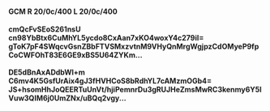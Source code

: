 #### GCM R 20/0c/400 L 20/0c/400
**cmQcFvSEoS261nsU**<br/>**cn98YbBtx6CuMhYL5ycdo8CxAan7xKO4woxY4c279iI=**<br/>**gToK7pF4SWqcvGsnZBbFTVSMxzvtnM9VHyQnMrgWgjpzCdOMyeP9fpCoCWFOhT83E6GE9xBS5U64ZYKm...**<br/><br/>
**DE5dBnAxADdbWl+m**<br/>**C6mv4K5GsfUrAix4gJ3fHVHCoS8bRdhYL7cAMzmOGb4=**<br/>**JS+hsomHhJoQEERTuUnVt/hjiPemnrDu3gRUJHeZmsMwRC3kenmy6Y5lVuw3QIM6j0UmZNx/uBQq2vgy...**